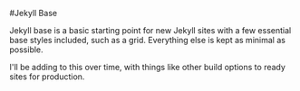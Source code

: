 #Jekyll Base

Jekyll base is a basic starting point for new Jekyll sites with a few essential base styles included, such as a grid. Everything else is kept as minimal as possible.

I'll be adding to this over time, with things like other build options to ready sites for production.

